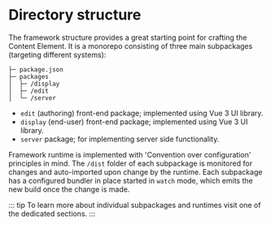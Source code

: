 # Directory structure

The framework structure provides a great starting point for crafting
the Content Element. It is a monorepo consisting of three
main subpackages (targeting different systems):

```
├─ package.json
├─ packages
│  ├─ /display
│  ├─ /edit
│  └─ /server
```

- `edit` (authoring) front-end package; implemented using Vue 3 UI library.
- `display` (end-user) front-end package; implemented using Vue 3 UI library.
- `server` package; for implementing server side functionality.

Framework runtime is implemented with 'Convention over configuration' principles
in mind. The `/dist` folder of each subpackage is monitored for changes and
auto-imported upon change by the runtime. Each subpackage has a configured
bundler in place started in `watch` mode, which emits the new build once the
change is made.

::: tip
To learn more about individual subpackages and runtimes visit one of the
dedicated sections.
:::
